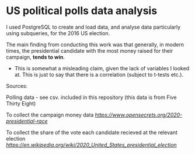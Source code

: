 # US political polls data analysis

I used PostgreSQL to create and load data, and analyse data particularly using subqueries, for the 2016 US election.

The main finding from conducting this work was that generally, in modern times, the presidential candidate with the most money raised for their campaign, **tends to win**.
  - This is somewhat a misleading claim, given the lack of variables I looked at. This is just to say that there is a correlation (subject to t-tests etc.).

Sources:

Polling data - see csv. included in this repository (this data is from Five Thirty Eight)

To collect the campaign money data *https://www.opensecrets.org/2020-presidential-race*

To collect the share of the vote each candidate recieved at the relevant election *https://en.wikipedia.org/wiki/2020_United_States_presidential_election*
